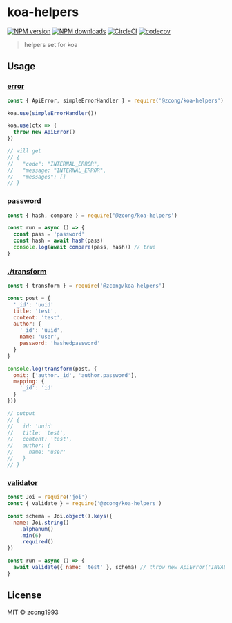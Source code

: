 # koa-helpers

[![NPM version](https://img.shields.io/npm/v/@zcong/koa-helpers.svg?style=flat)](https://npmjs.com/package/@zcong/koa-helpers) [![NPM downloads](https://img.shields.io/npm/dm/@zcong/koa-helpers.svg?style=flat)](https://npmjs.com/package/@zcong/koa-helpers) [![CircleCI](https://circleci.com/gh/zcong1993/koa-helpers/tree/master.svg?style=shield)](https://circleci.com/gh/zcong1993/koa-helpers/tree/master) [![codecov](https://codecov.io/gh/zcong1993/koa-helpers/branch/master/graph/badge.svg)](https://codecov.io/gh/zcong1993/koa-helpers)

> helpers set for koa

## Usage

### [error](./src/error)

```js
const { ApiError, simpleErrorHandler } = require('@zcong/koa-helpers')

koa.use(simpleErrorHandler())

koa.use(ctx => {
  throw new ApiError()
})

// will get
// {
//   "code": "INTERNAL_ERROR",
//   "message: "INTERNAL_ERROR",
//   "messages": []
// }
```

### [password](./src/password)

```js
const { hash, compare } = require('@zcong/koa-helpers')

const run = async () => {
  const pass = 'password'
  const hash = await hash(pass)
  console.log(await compare(pass, hash)) // true
}
```

### [./transform](./src/transform)

```js
const { transform } = require('@zcong/koa-helpers')

const post = {
  '_id': 'uuid'
  title: 'test',
  content: 'test',
  author: {
    '_id': 'uuid',
    name: 'user',
    password: 'hashedpassword'
  }
}

console.log(transform(post, {
  omit: ['author._id', 'author.password'],
  mapping: {
    '_id': 'id'
  }
}))

// output
// {
//   id: 'uuid'
//   title: 'test',
//   content: 'test',
//   author: {
//     name: 'user'
//   }
// }
```

### [validator](./src/validator)

```js
const Joi = require('joi')
const { validate } = require('@zcong/koa-helpers')

const schema = Joi.object().keys({
  name: Joi.string()
    .alphanum()
    .min(6)
    .required()
})

const run = async () => {
  await validate({ name: 'test' }, schema) // throw new ApiError('INVALID_INPUT', 'INVALID_INPUT', 400, ['"name" length must be at least 6 characters long'])
}
```

## License

MIT &copy; zcong1993
